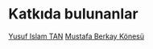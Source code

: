 # Katkıda bulunanlar

[Yusuf Islam TAN](https://github.com/Yusenhal)
[Mustafa Berkay Könesü](https://github.com/soulfly04)
